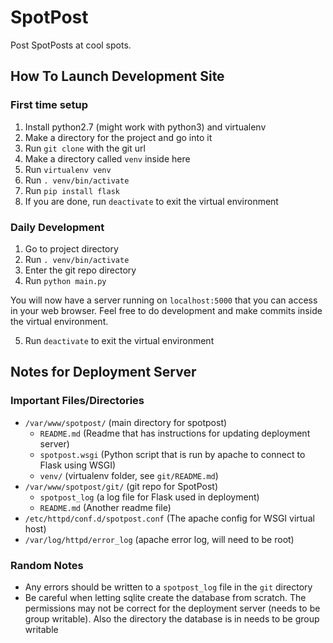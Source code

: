 SpotPost
========

Post SpotPosts at cool spots.

How To Launch Development Site
--------

### First time setup
1. Install python2.7 (might work with python3) and virtualenv
2. Make a directory for the project and go into it
3. Run `git clone` with the git url
4. Make a directory called `venv` inside here
5. Run `virtualenv venv`
6. Run `. venv/bin/activate`
7. Run `pip install flask`
8. If you are done, run `deactivate` to exit the virtual environment

### Daily Development
1. Go to project directory
2. Run `. venv/bin/activate`
3. Enter the git repo directory
4. Run `python main.py`

You will now have a server running on `localhost:5000` that you can access in
your web browser. Feel free to do development and make commits inside the
virtual environment.

5. Run `deactivate` to exit the virtual environment

Notes for Deployment Server
--------

###  Important Files/Directories

* `/var/www/spotpost/` (main directory for spotpost)
  * `README.md` (Readme that has instructions for updating deployment server)
  * `spotpost.wsgi` (Python script that is run by apache to connect to Flask
                     using WSGI)
  * `venv/` (virtualenv folder, see `git/README.md`)
* `/var/www/spotpost/git/` (git repo for SpotPost)
  * `spotpost_log` (a log file for Flask used in deployment)
  * `README.md` (Another readme file)
* `/etc/httpd/conf.d/spotpost.conf` (The apache config for WSGI virtual host)
* `/var/log/httpd/error_log` (apache error log, will need to be root)

### Random Notes

* Any errors should be written to a `spotpost_log` file in the `git` directory
* Be careful when letting sqlite create the database from scratch. The
  permissions may not be correct for the deployment server (needs to be group
  writable). Also the directory the database is in needs to be group writable
